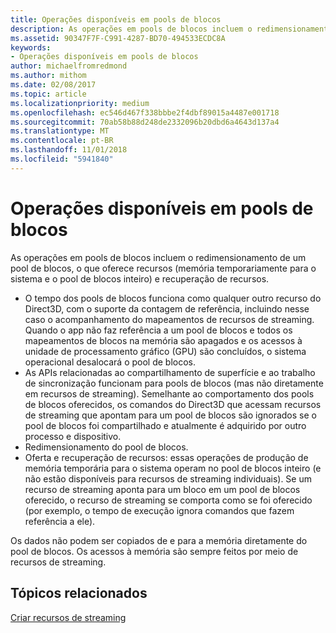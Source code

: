 ```yaml
---
title: Operações disponíveis em pools de blocos
description: As operações em pools de blocos incluem o redimensionamento de um pool de blocos, o que oferece recursos (memória temporariamente para o sistema e o pool de blocos inteiro) e recuperação de recursos.
ms.assetid: 90347F7F-C991-4287-BD70-494533ECDC8A
keywords:
- Operações disponíveis em pools de blocos
author: michaelfromredmond
ms.author: mithom
ms.date: 02/08/2017
ms.topic: article
ms.localizationpriority: medium
ms.openlocfilehash: ec546d467f338bbbe2f4dbf89015a4487e001718
ms.sourcegitcommit: 70ab58b88d248de2332096b20dbd6a4643d137a4
ms.translationtype: MT
ms.contentlocale: pt-BR
ms.lasthandoff: 11/01/2018
ms.locfileid: "5941840"
---
```

# <a name="operations-available-on-tile-pools"></a>Operações disponíveis em pools de blocos


As operações em pools de blocos incluem o redimensionamento de um pool de blocos, o que oferece recursos (memória temporariamente para o sistema e o pool de blocos inteiro) e recuperação de recursos.

-   O tempo dos pools de blocos funciona como qualquer outro recurso do Direct3D, com o suporte da contagem de referência, incluindo nesse caso o acompanhamento do mapeamentos de recursos de streaming. Quando o app não faz referência a um pool de blocos e todos os mapeamentos de blocos na memória são apagados e os acessos à unidade de processamento gráfico (GPU) são concluídos, o sistema operacional desalocará o pool de blocos.
-   As APIs relacionadas ao compartilhamento de superfície e ao trabalho de sincronização funcionam para pools de blocos (mas não diretamente em recursos de streaming). Semelhante ao comportamento dos pools de blocos oferecidos, os comandos do Direct3D que acessam recursos de streaming que apontam para um pool de blocos são ignorados se o pool de blocos foi compartilhado e atualmente é adquirido por outro processo e dispositivo.
-   Redimensionamento do pool de blocos.
-   Oferta e recuperação de recursos: essas operações de produção de memória temporária para o sistema operam no pool de blocos inteiro (e não estão disponíveis para recursos de streaming individuais). Se um recurso de streaming aponta para um bloco em um pool de blocos oferecido, o recurso de streaming se comporta como se foi oferecido (por exemplo, o tempo de execução ignora comandos que fazem referência a ele).

Os dados não podem ser copiados de e para a memória diretamente do pool de blocos. Os acessos à memória são sempre feitos por meio de recursos de streaming.

## <a name="span-idrelated-topicsspanrelated-topics"></a><span id="related-topics"></span>Tópicos relacionados


[Criar recursos de streaming](creating-streaming-resources.md)

 

 




